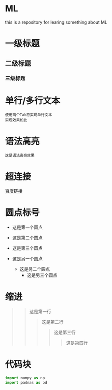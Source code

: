 # ML
this is a repository for learing something about ML

# 一级标题

## 二级标题

### 三级标题

# 单行/多行文本
    使用两个Tab符实现单行文本
    实现效果如此

# 语法高亮
`这是语法高亮效果`

# 超连接
[百度链接](www.baidu.com)

# 圆点标号
* 这是第一个圆点
* 这是第二个圆点
* 这是第三个圆点

* 这是另一个圆点
  * 这是另二个圆点
    * 这是另三个圆点

# 缩进
>> 这是第一行
>>> 这是第二行
>>>> 这是第三行
>>>>> 这是第四行

# 代码块

```python
import numpy as np
import padnas as pd
```












